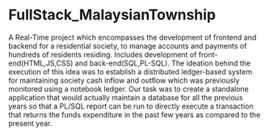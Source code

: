 # FullStack_MalaysianTownship
A Real-Time project which encompasses the development of frontend and backend for a residential society, to manage accounts and payments of hundreds of residents residing. Includes development of front-end(HTML,JS,CSS) and back-end(SQL,PL-SQL).  The ideation behind the execution of this idea was to establish a distributed ledger-based system for maintaining society cash inflow and outflow which was previously monitored using a notebook ledger. Our task was to create a standalone application that would actually maintain a database for all the previous years so that a PL/SQL report can be run to directly execute a transaction that returns the funds expenditure in the past few years as compared to the present year.
